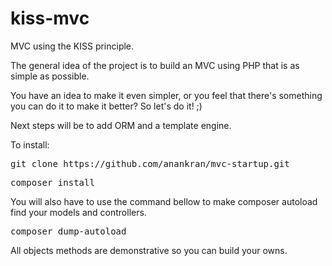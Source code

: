 # kiss-mvc
MVC using the KISS principle.

The general idea of the project is to build an MVC using PHP that is as simple as possible.

You have an idea to make it even simpler, or you feel that there's something you can do it to make it better? So let's do it! ;)

Next steps will be to add ORM and a template engine.

To install:

<pre>git clone https://github.com/anankran/mvc-startup.git</pre>

<pre>composer install</pre>

You will also have to use the command bellow to make composer autoload find your models and controllers.

<pre>composer dump-autoload</pre>

All objects methods are demonstrative so you can build your owns.
